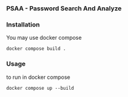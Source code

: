 ### PSAA - Password Search And Analyze

### Installation

You may use docker compose

```shell
docker compose build .
```

### Usage

to run in docker compose

```shell
docker compose up --build
```
